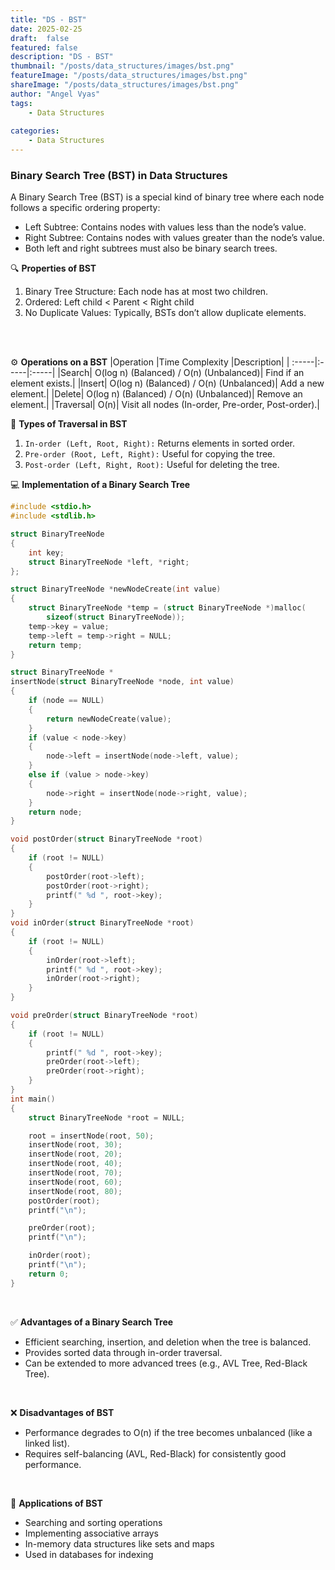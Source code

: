 ```yaml
---
title: "DS - BST"
date: 2025-02-25
draft:  false
featured: false  
description: "DS - BST"
thumbnail: "/posts/data_structures/images/bst.png"
featureImage: "/posts/data_structures/images/bst.png" 
shareImage: "/posts/data_structures/images/bst.png"
author: "Angel Vyas"
tags:
    - Data Structures
          
categories:     
    - Data Structures
---
```


### **Binary Search Tree (BST) in Data Structures**
A Binary Search Tree (BST) is a special kind of binary tree where each node follows a specific ordering property:

- Left Subtree: Contains nodes with values less than the node’s value.
- Right Subtree: Contains nodes with values greater than the node’s value.
- Both left and right subtrees must also be binary search trees.


🔍 **Properties of BST**
1. Binary Tree Structure: Each node has at most two children.
2. Ordered: Left child < Parent < Right child
3. No Duplicate Values: Typically, BSTs don’t allow duplicate elements.
</br>
</br>

⚙️ **Operations on a BST**
|Operation	|Time Complexity	|Description|
| :-----|:-----|:-----|
|Search|	O(log n) (Balanced) / O(n) (Unbalanced)|	Find if an element exists.|
|Insert|	O(log n) (Balanced) / O(n) (Unbalanced)|	Add a new element.|
|Delete|	O(log n) (Balanced) / O(n) (Unbalanced)|	Remove an element.|
|Traversal|	O(n)|	Visit all nodes (In-order, Pre-order, Post-order).|


🔗 **Types of Traversal in BST**
1. `In-order (Left, Root, Right):` Returns elements in sorted order.
2. `Pre-order (Root, Left, Right):` Useful for copying the tree.
3. `Post-order (Left, Right, Root):` Useful for deleting the tree.

💻 **Implementation of a Binary Search Tree**
```c
#include <stdio.h>
#include <stdlib.h>

struct BinaryTreeNode
{
    int key;
    struct BinaryTreeNode *left, *right;
};

struct BinaryTreeNode *newNodeCreate(int value)
{
    struct BinaryTreeNode *temp = (struct BinaryTreeNode *)malloc(
        sizeof(struct BinaryTreeNode));
    temp->key = value;
    temp->left = temp->right = NULL;
    return temp;
}

struct BinaryTreeNode *
insertNode(struct BinaryTreeNode *node, int value)
{
    if (node == NULL)
    {
        return newNodeCreate(value);
    }
    if (value < node->key)
    {
        node->left = insertNode(node->left, value);
    }
    else if (value > node->key)
    {
        node->right = insertNode(node->right, value);
    }
    return node;
}

void postOrder(struct BinaryTreeNode *root)
{
    if (root != NULL)
    {
        postOrder(root->left);
        postOrder(root->right);
        printf(" %d ", root->key);
    }
}
void inOrder(struct BinaryTreeNode *root)
{
    if (root != NULL)
    {
        inOrder(root->left);
        printf(" %d ", root->key);
        inOrder(root->right);
    }
}

void preOrder(struct BinaryTreeNode *root)
{
    if (root != NULL)
    {
        printf(" %d ", root->key);
        preOrder(root->left);
        preOrder(root->right);
    }
}
int main()
{
    struct BinaryTreeNode *root = NULL;

    root = insertNode(root, 50);
    insertNode(root, 30);
    insertNode(root, 20);
    insertNode(root, 40);
    insertNode(root, 70);
    insertNode(root, 60);
    insertNode(root, 80);
    postOrder(root);
    printf("\n");

    preOrder(root);
    printf("\n");

    inOrder(root);
    printf("\n");
    return 0;
}
```
</br>

✅ **Advantages of a Binary Search Tree**
- Efficient searching, insertion, and deletion when the tree is balanced.
- Provides sorted data through in-order traversal.
- Can be extended to more advanced trees (e.g., AVL Tree, Red-Black Tree).

</br>

❌ **Disadvantages of BST**
- Performance degrades to O(n) if the tree becomes unbalanced (like a linked list).
- Requires self-balancing (AVL, Red-Black) for consistently good performance.

</br>

🔄 **Applications of BST**
- Searching and sorting operations
- Implementing associative arrays
- In-memory data structures like sets and maps
- Used in databases for indexing

